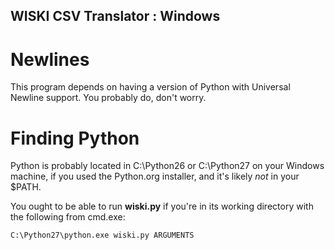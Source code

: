 WISKI CSV Translator : Windows
------------------------------

Newlines
========

This program depends on having a version of Python with
Universal Newline support. You probably do, don't worry.

Finding Python
==============

Python is probably located in C:\Python26 or C:\Python27
on your Windows machine, if you used the Python.org installer,
and it's likely *not* in your $PATH.

You ought to be able to run **wiski.py** if you're in its
working directory with the following from cmd.exe:

    C:\Python27\python.exe wiski.py ARGUMENTS
